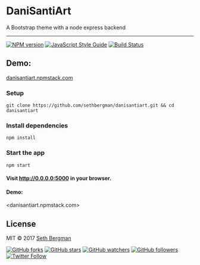 # DaniSantiArt

A Bootstrap theme with a node express backend

--------------------------------------------------------------------------------

[![NPM version][npm-image]][npm-url] [![JavaScript Style Guide](https://img.shields.io/badge/code_style-standard-brightgreen.svg)](https://standardjs.com) [![Build Status](https://travis-ci.org/sethbergman/danisantiart.svg?branch=master)](https://travis-ci.org/sethbergman/danisantiart)


## Demo:

[danisantiart.npmstack.com](//danisantiart.npmstack.com)

### Setup

```
git clone https://github.com/sethbergman/danisantiart.git && cd danisantiart
```

### Install dependencies

```
npm install
```

### Start the app

```
npm start
```

#### Visit <http://0.0.0.0:5000> in your browser.

#### Demo:

<danisantiart.npmstack.com>

## License

MIT © 2017 [Seth Bergman](//sethbergman.com)

[npm-image]: https://badge.fury.io/js/danisantiart.svg
[npm-url]: https://npmjs.org/package/danisantiart

[![GitHub forks](https://img.shields.io/github/forks/sethbergman/danisantiart.svg?style=social&label=Fork)](https://github.com/sethbergman/danisantiart) [![GitHub stars](https://img.shields.io/github/stars/sethbergman/danisantiart.svg?style=social&label=Star)](https://github.com/sethbergman/danisantiart) [![GitHub watchers](https://img.shields.io/github/watchers/sethbergman/danisantiart.svg?style=social&label=Watch)](https://github.com/sethbergman/danisantiart) [![GitHub followers](https://img.shields.io/github/followers/sethbergman.svg?style=social&label=Follow)](https://github.com/sethbergman/danisantiart) [![Twitter Follow](https://img.shields.io/twitter/follow/seth_bergman.svg?style=social)](https://twitter.com/seth_bergman)
